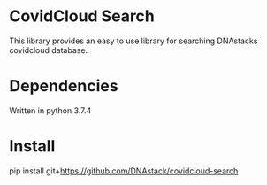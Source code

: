 # CovidCloud Search
This library provides an easy to use library for searching DNAstacks covidcloud database.

# Dependencies
Written in python 3.7.4

# Install
pip install git+https://github.com/DNAstack/covidcloud-search